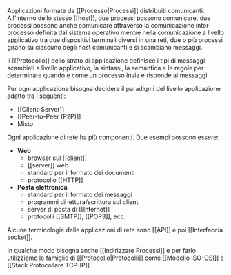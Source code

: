 Applicazioni formate da [[Processo|Processi]] distribuiti comunicanti.
All'interno dello stesso [[host]], due processi possono comunicare, due processi possono anche comunicare attraverso la comunicazione inter-processo definita dal sistema operativo mentre nella comunicazione a livello applicativo tra due dispositivi terminali diversi in una reti, due o più processi girano su ciascuno degli host comunicanti e si scambiano messaggi.

Il [[Protocollo]] dello strato di applicazione definisce i tipi di messaggi scambiati a livello applicativo, la sintassi, la semantica e le regole per determinare quando e come un processo invia e risponde ai messaggi.

Per ogni applicazione bisogna decidere il paradigmi del livello applicazione adatto tra i seguenti:
- [[Client-Server]]
- [[Peer-to-Peer (P2P)]]
- Misto

Ogni applicazione di rete ha più componenti. Due esempi possono essere:
- **Web**
	- browser sul [[client]]
	- [[server]] web
	- standard per il formato dei documenti
	- protocollo [[HTTP]]
- **Posta elettronica**
	- standard per il formato dei messaggi
	- programmi di lettura/scrittura sul client
	- server di posta di [[Internet]]
	- protocolli [[SMTP]], [[POP3]], ecc.

Alcune terminologie delle applicazioni di rete sono [[API]] e poi [[Interfaccia socket]].

In qualche modo bisogna anche [[Indirizzare Processi]] e per farlo utilizziamo le famiglie di [[Protocollo|Protocolli]] come [[Modello ISO-OSI]] e [[Stack Protocollare TCP-IP]].


